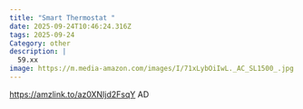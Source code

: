 ```yaml
---
title: "Smart Thermostat "
date: 2025-09-24T10:46:24.316Z
tags: 2025-09-24
Category: other
description: |
  59.xx
image: https://m.media-amazon.com/images/I/71xLybOiIwL._AC_SL1500_.jpg
---
```

https://amzlink.to/az0XNIjd2FsqY
AD